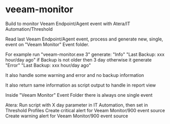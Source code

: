 # veeam-monitor
Build to monitor Veeam Endpoint/Agent event with Atera/IT Automation/Threshold

Read last Veeam Endpoint/Agent event, process and generate new, single, event on "Veeam Monitor" Event folder. 

For example run "veeam-monitor.exe 3" generate:
  "Info" "Last Backup: xxx hour/day ago"
if Backup is not older then 3 day otherwise it generate 
  "Error" "Last Backup: xxx hour/day ago"

It also handle some warning and error and no backup information

It also return same information as script output to handle in report view

Inside "Veeam Monitor" Event Folder there is always one single event

Atera: Run script with X day parameter in IT Automation, then set in Threshold Profiles
   Create critical alert for Veeam Monitor/900 event source
   Create warning alert for Veeam Monitor/900 event source
